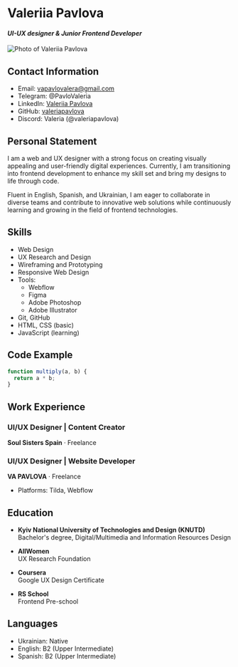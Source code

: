 # Valeriia Pavlova
#### *UI-UX designer & Junior Frontend Developer*

![Photo of Valeriia Pavlova](./Valeria.jpg)

## Contact Information
- Email: vapavlovalera@gmail.com
- Telegram: @PavloValeria
- LinkedIn: [Valeriia Pavlova](https://www.linkedin.com/in/pavlova-valeriia/)
- GitHub: [valeriapavlova](https://github.com/valeriapavlova)
- Discord: Valeria (@valeriapavlova)

## Personal Statement
I am a web and UX designer with a strong focus on creating visually appealing and user-friendly digital experiences. Currently, I am transitioning into frontend development to enhance my skill set and bring my designs to life through code. 

Fluent in English, Spanish, and Ukrainian, I am eager to collaborate in diverse teams and contribute to innovative web solutions while continuously learning and growing in the field of frontend technologies.

## Skills
- Web Design
- UX Research and Design
- Wireframing and Prototyping
- Responsive Web Design
- Tools:
  - Webflow
  - Figma
  - Adobe Photoshop
  - Adobe Illustrator
- Git, GitHub
- HTML, CSS (basic)
- JavaScript (learning)

## Code Example

```javascript
function multiply(a, b) {
  return a * b;
}
```

## Work Experience

### UI/UX Designer | Content Creator
**Soul Sisters Spain** · Freelance

### UI/UX Designer | Website Developer
**VA PAVLOVA** · Freelance
- Platforms: Tilda, Webflow

## Education

- **Kyiv National University of Technologies and Design (KNUTD)**  
  Bachelor's degree, Digital/Multimedia and Information Resources Design

- **AllWomen**  
  UX Research Foundation

- **Coursera**  
  Google UX Design Certificate

- **RS School**  
  Frontend Pre-school

## Languages

- Ukrainian: Native
- English: B2 (Upper Intermediate)
- Spanish: B2 (Upper Intermediate)